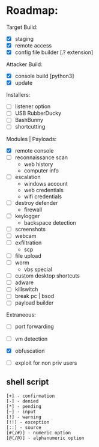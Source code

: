 # Roadmap:
Target Build:
- [x] staging
- [x] remote access
- [x] config file builder [.? extension]

Attacker Build:
- [x] console build [python3]
- [x] update

Installers:
- [ ] listener option
- [ ] USB RubberDucky
- [ ] BashBunny
- [ ] shortcutting

Modules | Payloads:
- [x] remote console
- [ ] reconnaissance scan
	- web history
	- computer info
- [ ] escalation
	- windows account
	- web credentials
	- wifi credentials
- [ ] destroy defender
	- firewall
- [ ] keylogger
	- backspace detection
- [ ] screenshots
- [ ] webcam
- [ ] exfiltration
	- scp
- [ ] file upload
- [ ] worm
	- vbs special 
- [ ] custom desktop shortcuts
- [ ] adware
- [ ] killswitch
- [ ] break pc | bsod
- [ ] payload builder

Extraneous:	
- [ ] port forwarding
- [ ] vm detection
- [x] obfuscation
- [ ] exploit for non priv users


## shell script
```
[+] - confirmation
[-] - denied
[*] - pending
[~] - input
[!] - warning
[!!] - exception
[::] - source
[#(/#)] - numeric option
[@(/@)] - alphanumeric option
```